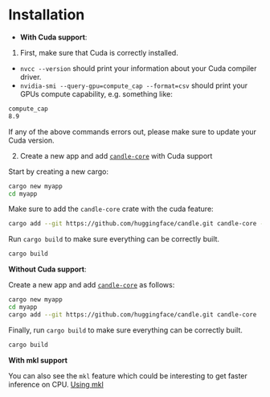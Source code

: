 # Installation

- **With Cuda support**:

1. First, make sure that Cuda is correctly installed.
- `nvcc --version` should print your information about your Cuda compiler driver.
- `nvidia-smi --query-gpu=compute_cap --format=csv` should print your GPUs compute capability, e.g. something
like:

```bash
compute_cap
8.9
```

If any of the above commands errors out, please make sure to update your Cuda version.

2. Create a new app and add [`candle-core`](https://github.com/huggingface/candle/tree/main/candle-core) with Cuda support

Start by creating a new cargo:

```bash
cargo new myapp
cd myapp
```

Make sure to add the `candle-core` crate with the cuda feature:

```bash
cargo add --git https://github.com/huggingface/candle.git candle-core --features "cuda"
```

Run `cargo build` to make sure everything can be correctly built.

```bash
cargo build
```

**Without Cuda support**:

Create a new app and add [`candle-core`](https://github.com/huggingface/candle/tree/main/candle-core) as follows:

```bash
cargo new myapp
cd myapp
cargo add --git https://github.com/huggingface/candle.git candle-core
```

Finally, run `cargo build` to make sure everything can be correctly built.

```bash
cargo build
```

**With mkl support**

You can also see the `mkl` feature which could be interesting to get faster inference on CPU. [Using mkl](./advanced/mkl.md)
